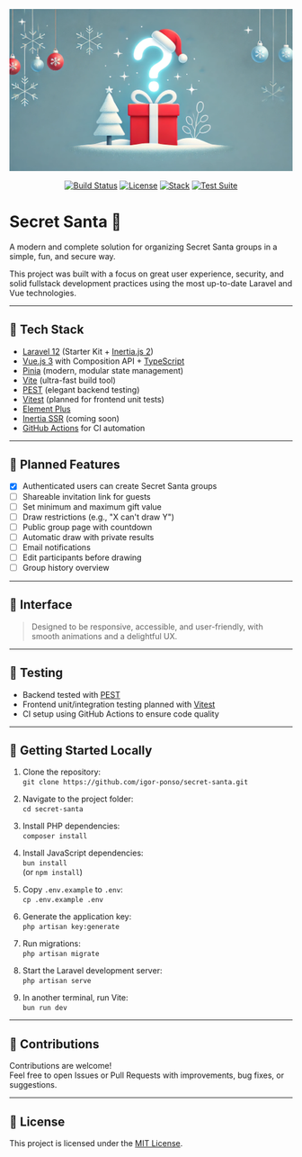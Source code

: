<p align="center">
  <img 
    src="https://raw.githubusercontent.com/igor-ponso/secret-santa/main/.github/assets/banner.webp" 
    alt="Secret Santa Banner" 
    width="600"
/>
</p>


<p align="center">
  <a href="#"><img src="https://img.shields.io/badge/build-passing-brightgreen" alt="Build Status"></a>
  <a href="#"><img src="https://img.shields.io/badge/license-MIT-blue.svg" alt="License"></a>
  <a href="#"><img src="https://img.shields.io/badge/stack-Laravel%20%2B%20Vue-red" alt="Stack"></a>
  <a href="#"><img src="https://img.shields.io/badge/tests-PEST%20%7C%20Vitest-yellow" alt="Test Suite"></a>
</p>

# Secret Santa 🎁

A modern and complete solution for organizing Secret Santa groups in a simple, fun, and secure way.

This project was built with a focus on great user experience, security, and solid fullstack development practices using the most up-to-date Laravel and Vue technologies.

---

## 🔧 Tech Stack

- [Laravel 12](https://laravel.com/docs/12.x) (Starter Kit + [Inertia.js 2](https://inertiajs.com/))  
- [Vue.js 3](https://vuejs.org/) with Composition API + [TypeScript](https://www.typescriptlang.org/)  
- [Pinia](https://pinia.vuejs.org/) (modern, modular state management)  
- [Vite](https://vitejs.dev/) (ultra-fast build tool)  
- [PEST](https://pestphp.com/) (elegant backend testing)  
- [Vitest](https://vitest.dev/) (planned for frontend unit tests)  
- [Element Plus](https://element-plus.org/)  
- [Inertia SSR](https://inertiajs.com/server-side-rendering) (coming soon)  
- [GitHub Actions](https://docs.github.com/en/actions) for CI automation  


---

## 🎯 Planned Features

- [x] Authenticated users can create Secret Santa groups  
- [ ] Shareable invitation link for guests  
- [ ] Set minimum and maximum gift value  
- [ ] Draw restrictions (e.g., "X can't draw Y")  
- [ ] Public group page with countdown  
- [ ] Automatic draw with private results  
- [ ] Email notifications  
- [ ] Edit participants before drawing  
- [ ] Group history overview  

---

## 📸 Interface

> Designed to be responsive, accessible, and user-friendly, with smooth animations and a delightful UX.

---

## 🧪 Testing

- Backend tested with [PEST](https://pestphp.com)  
- Frontend unit/integration testing planned with [Vitest](https://vitest.dev)  
- CI setup using GitHub Actions to ensure code quality  

---

## 🚀 Getting Started Locally

1. Clone the repository:  
   `git clone https://github.com/igor-ponso/secret-santa.git`

2. Navigate to the project folder:  
   `cd secret-santa`

3. Install PHP dependencies:  
   `composer install`

4. Install JavaScript dependencies:  
   `bun install`  
   (or `npm install`)

5. Copy `.env.example` to `.env`:  
   `cp .env.example .env`

6. Generate the application key:  
   `php artisan key:generate`

7. Run migrations:  
   `php artisan migrate`

8. Start the Laravel development server:  
   `php artisan serve`

9. In another terminal, run Vite:  
   `bun run dev`

---

## 🙌 Contributions

Contributions are welcome!  
Feel free to open Issues or Pull Requests with improvements, bug fixes, or suggestions.

---

## 📜 License

This project is licensed under the [MIT License](LICENSE).
